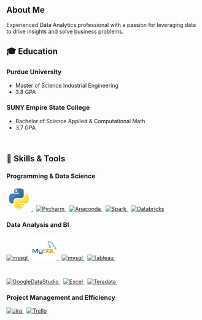 ## About Me
Experienced Data Analytics professional with a passion for leveraging data to drive insights and solve business problems.

## :mortar_board: Education 
### <b>Purdue University</b>
- Master of Science Industrial Engineering
- 3.8 GPA

### <b>SUNY Empire State College</b>
- Bachelor of Science Applied & Computational Math
- 3.7 GPA
<br>


## 💼 Skills & Tools
### Programming & Data Science
<a href="https://www.python.org" alt="python" target="_blank"> <img src="https://raw.githubusercontent.com/devicons/devicon/master/icons/python/python-original.svg" alt="python" width="65" height="65"/> </a> &nbsp;
<a href="https://www.jetbrains.com/pycharm/" target="_blank"> <img src="https://encrypted-tbn0.gstatic.com/images?q=tbn:ANd9GcSuZNP8K1HFw-mHFkBoR5Xbx0BydDGu7ZzhwYRV4QjJvTrWrQcMKaFwrqa8UZ9J1vQ0mRk&usqp=CAU" alt="Pycharm" width="65" height="65"/> </a>&nbsp;
<a href="https://www.anaconda.com/" target="_blank"> <img src="https://upload.wikimedia.org/wikipedia/en/thumb/c/cd/Anaconda_Logo.png/120px-Anaconda_Logo.png" alt="Anaconda" width="120" height="60"/> </a>&nbsp;
<a href="https://spark.apache.org/docs/latest/api/python/#" target="_blank"> <img src="https://upload.wikimedia.org/wikipedia/commons/thumb/f/f3/Apache_Spark_logo.svg/2560px-Apache_Spark_logo.svg.png" alt="Spark" width="120" height="65"/> </a>&nbsp;
<a href="https://azure.microsoft.com/en-us/products/databricks/" target="_blank"> <img src="https://upload.wikimedia.org/wikipedia/commons/6/63/Databricks_Logo.png" alt="Databricks" width="120" height="65"/> </a>

### Data Analysis and BI
<a href="https://www.microsoft.com/en-us/sql-server" target="_blank"> <img src="https://www.svgrepo.com/show/303229/microsoft-sql-server-logo.svg" alt="mssql" width="65" height="65"/> </a> &nbsp;
<a href="https://www.mysql.com/" target="_blank"> <img src="https://raw.githubusercontent.com/devicons/devicon/master/icons/mysql/mysql-original-wordmark.svg" alt="mysql" width="65" height="65"/> </a> &nbsp;
<a href="https://www.mysql.com/" target="_blank"> <img src="https://upload.wikimedia.org/wikipedia/en/thumb/2/20/Power_BI_logo.svg/70px-Power_BI_logo.svg.png" alt="mysql" width="65" height="65"/> </a> &nbsp;
<a href="[https://www.mysql.com/](https://www.tableau.com/)" target="_blank"> <img src="https://logos-world.net/wp-content/uploads/2021/10/Tableau-Logo-700x394.png" alt="Tableau" width="120" height="65"/> </a> &nbsp;

<br>

<a href="https://lookerstudio.google.com/" target="_blank"> <img src="https://www.acep.org/globalassets/sites/informatics/media/article-images/gds-800x495.jpg" alt="GoogleDataStudio" width="120" height="65"/> </a> &nbsp;
<a href="https://www.microsoft.com/en-us/microsoft-365/excel" target="_blank"> <img src="https://upload.wikimedia.org/wikipedia/commons/thumb/3/34/Microsoft_Office_Excel_%282019%E2%80%93present%29.svg/512px-Microsoft_Office_Excel_%282019%E2%80%93present%29.svg.png?20190925171014" alt="Excel" width="65" height="65"/> </a> &nbsp;
<a href="https://www.teradata.com/" target="_blank"> <img src="https://upload.wikimedia.org/wikipedia/commons/0/0c/Teradata_logo_2018.png" alt="Teradata" width="120" height="45"/> </a> &nbsp;

### Project Management and Efficiency

<a href="https://www.atlassian.com/software/jira" target="_blank"> <img src="https://upload.wikimedia.org/wikipedia/commons/thumb/8/82/Jira_%28Software%29_logo.svg/500px-Jira_%28Software%29_logo.svg.png" alt="Jira" width="250" height="34"/> </a> &nbsp;
<a href="https://trello.com/home" target="_blank"> <img src="https://upload.wikimedia.org/wikipedia/en/thumb/8/8c/Trello_logo.svg/240px-Trello_logo.svg.png" alt="Trello" width="120" height="34"/> </a> 

